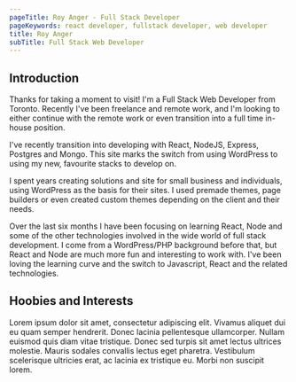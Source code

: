 ```yaml
---
pageTitle: Roy Anger - Full Stack Developer
pageKeywords: react developer, fullstack developer, web developer
title: Roy Anger
subTitle: Full Stack Web Developer
---
```


## Introduction

Thanks for taking a moment to visit! I'm a Full Stack Web Developer from Toronto. Recently I've been freelance and remote work, and I'm looking to either continue with the remote work or even transition into a full time in-house position.

I've recently transition into developing with React, NodeJS, Express, Postgres and Mongo. This site marks the switch from using WordPress to using my new, favourite stacks to develop on.

I spent years creating solutions and site for small business and individuals, using WordPress as the basis for their sites. I used premade themes, page builders or even created custom themes depending on the client and their needs.

Over the last six months I have been focusing on learning React,
Node and some of the other technologies involved in the wide
world of full stack development. I come from a WordPress/PHP
background before that, but React and Node are much more fun and
interesting to work with. I've been loving the learning curve and
the switch to Javascript, React and the related technologies.

## Hoobies and Interests

Lorem ipsum dolor sit amet, consectetur adipiscing elit. Vivamus aliquet dui eu quam semper hendrerit. Donec lacinia pellentesque ullamcorper. Nullam euismod quis diam vitae tristique. Donec sed turpis sit amet lectus ultrices molestie. Mauris sodales convallis lectus eget pharetra. Vestibulum scelerisque ultricies erat, ac lacinia ex tristique eu. Morbi non suscipit lorem.
